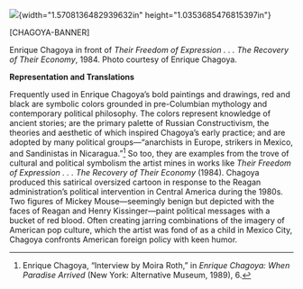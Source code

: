 ![](media/image1.png){width="1.5708136482939632in" height="1.0353685476815397in"}

\[CHAGOYA-BANNER\]

Enrique Chagoya in front of *Their Freedom of Expression . . . The Recovery of Their Economy*, 1984. Photo courtesy of Enrique Chagoya.

**Representation and Translations**

Frequently used in Enrique Chagoya’s bold paintings and drawings, red and black are symbolic colors grounded in pre-Columbian mythology and contemporary political philosophy. The colors represent knowledge of ancient stories; are the primary palette of Russian Constructivism, the theories and aesthetic of which inspired Chagoya’s early practice; and are adopted by many political groups—“anarchists in Europe, strikers in Mexico, and Sandinistas in Nicaragua.”[^1] So too, they are examples from the trove of cultural and political symbolism the artist mines in works like *Their Freedom of Expression . . . The Recovery of Their Economy* (1984). Chagoya produced this satirical oversized cartoon in response to the Reagan administration’s political intervention in Central America during the 1980s. Two figures of Mickey Mouse—seemingly benign but depicted with the faces of Reagan and Henry Kissinger—paint political messages with a bucket of red blood. Often creating jarring combinations of the imagery of American pop culture, which the artist was fond of as a child in Mexico City, Chagoya confronts American foreign policy with keen humor.

[^1]: Enrique Chagoya, “Interview by Moira Roth,” in *Enrique Chagoya: When Paradise Arrived* (New York: Alternative Museum, 1989), 6.
